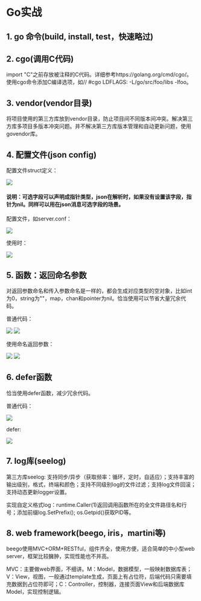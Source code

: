 # Go实战

## 1. go 命令(build, install, test，快速略过)

## 2. cgo(调用C代码)

import "C"之前存放被注释的C代码。详细参考https://golang.org/cmd/cgo/。使用cgo命令添加C编译选项，如// #cgo LDFLAGS: -L/go/src/foo/libs -lfoo。

## 3. vendor(vendor目录)

将项目使用的第三方库放到vendor目录，防止项目间不同版本间冲突。解决第三方库多项目多版本冲突问题。并不解决第三方库版本管理和自动更新问题，使用govendor库。

## 4. 配置文件(json config)

配置文件struct定义：

![](https://github.com/willkk/go/blob/master/images/goskill_jsonconf.png)

#### 说明：可选字段可以声明成指针类型，json在解析时，如果没有设置该字段，指针为nil。同样可以用在json消息可选字段的场景。

配置文件，如server.conf：

![](https://github.com/willkk/go/blob/master/images/goskill_jsonfile.png)

使用时：

![](https://github.com/willkk/go/blob/master/images/goskill_jsonparse.png)

## 5. 函数：返回命名参数

对返回参数命名和传入参数命名是一样的，都会生成对应类型的空对象，比如int为0，string为""，map，chan和pointer为nil。恰当使用可以节省大量冗余代码。

普通代码：

![](https://github.com/willkk/go/blob/master/images/goskill_func.png)
![](https://github.com/willkk/go/blob/master/images/goskill_func2.png)

使用命名返回参数：

![](https://github.com/willkk/go/blob/master/images/goskill_func_new.png)
![](https://github.com/willkk/go/blob/master/images/goskill_func_new2.png)

## 6. defer函数

恰当使用defer函数，减少冗余代码。

普通代码：

![](https://github.com/willkk/go/blob/master/images/goskill_nodefer.png)

defer:

![](https://github.com/willkk/go/blob/master/images/goskill_defer.png)

## 7. log库(seelog)

第三方库seelog: 支持同步/异步（获取频率：循环，定时，自适应）；支持丰富的输出级别，格式，终端和颜色；支持不同级别log的文件过滤；支持log文件回滚；支持动态更新logger设置。

实现自定义格式log：runtime.Caller(1)返回调用函数所在的全文件路径名和行号；添加前缀log.SetPrefix(); os.Getpid()获取PID等。

## 8. web framework(beego, iris，martini等)

beego使用MVC+ORM+RESTful，组件齐全，使用方便，适合简单的中小型web server，框架比较臃肿，实现性能也不并高。

MVC：主要做web界面，不细讲。M：Model，数据模型，一般映射数据库表；V：View，视图，一般通过template生成，页面上有占位符，后端代码只需要填充数据到占位符即可；C：Controller，控制器，连接页面View和后端数据库Model，实现控制逻辑。

